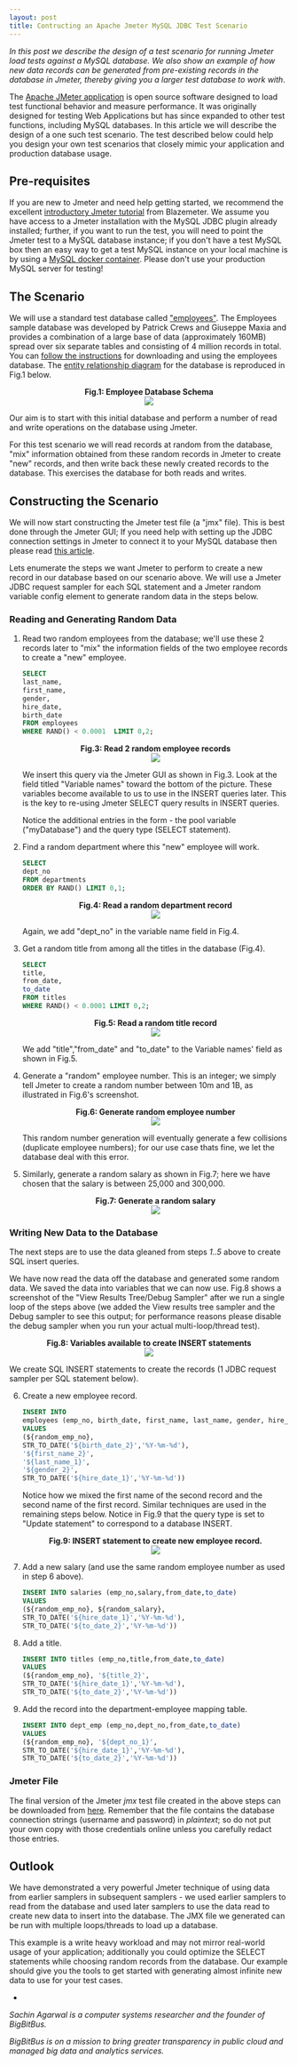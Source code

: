 ```yaml
---
layout: post
title: Contructing an Apache Jmeter MySQL JDBC Test Scenario
---
```


_In this post we describe the design of a test scenario for running Jmeter load tests against a MySQL database. We also show an example of how new data records can be generated from pre-existing records in the database in Jmeter, thereby giving you a larger test database to work with_.

The [Apache JMeter application](https://jmeter.apache.org/) is open source software designed to load test functional behavior and measure performance. It was originally designed for testing Web Applications but has since expanded to other test functions, including MySQL databases. In this article we will describe the design of a one such test scenario. The test described below could help you design your own test scenarios that closely mimic your application and production database usage.

## Pre-requisites

 If you are new to Jmeter and need help getting started, we recommend the excellent [introductory Jmeter tutorial](https://www.blazemeter.com/blog/getting-started-jmeter-basic-tutorial) from Blazemeter. We assume you have access to a Jmeter installation with the MySQL JDBC plugin already installed; further, if you want to run the test, you will need to point the Jmeter test to a MySQL database instance; if you don't have a test MySQL box then an easy way to get a test MySQL instance on your local machine is by using a [MySQL docker container](https://hub.docker.com/_/mysql/). Please don't use your production MySQL server for testing!

## The Scenario

We will use a standard test database called ["employees"](https://dev.mysql.com/doc/employee/en/). The Employees sample database was developed by Patrick Crews and Giuseppe Maxia and provides a combination of a large base of data (approximately 160MB) spread over six separate tables and consisting of 4 million records in total. You can [follow the instructions](https://github.com/datacharmer/test_db/blob/master/README.md#installation) for downloading and using the employees database. The [entity relationship diagram](https://dev.mysql.com/doc/employee/en/sakila-structure.html) for the database is reproduced in Fig.1 below.

<p align="center">
  <b>Fig.1: Employee Database Schema </b><br>
  <img src="/assets/post4/employees-schema.png">
</p>

Our aim is to start with this initial database and perform a number of read and write operations on the database using Jmeter.

For this test scenario we will read records at random from the database, "mix" information obtained from these random records in Jmeter to create "new" records, and then write back these newly created records to the database. This exercises the database for both reads and writes.

## Constructing the Scenario

We will now start constructing the Jmeter test file (a "jmx" file). This is best done through the Jmeter GUI;  If you need help with setting up the JDBC connection settings in Jmeter to connect it to your MySQL database then please read [this article](https://www.blazemeter.com/blog/mysql-database-and-jmeter-how-to-test-your-connection).

Lets enumerate the steps we want Jmeter to perform to create a new record in our database based on our scenario above. We will use a Jmeter JDBC request sampler for each SQL statement and a Jmeter random variable config element to generate random data in the steps below.

### Reading and Generating Random Data

1. 
    Read two random employees from the database; we'll use these 2 records later to "mix" the information fields of the two employee records to create a "new" employee.
    ```sql
    SELECT 
    last_name,
    first_name,
    gender,
    hire_date,
    birth_date
    FROM employees 
    WHERE RAND() < 0.0001  LIMIT 0,2;
    ```

    <p align="center">
    <b>Fig.3: Read 2 random employee records </b><br>
    <img src="/assets/post4/bigbitbus-two-random-employees.PNG">
    </p>

    We insert this query via the Jmeter GUI as shown in Fig.3. Look at the field titled "Variable names" toward the bottom of the picture. These variables become available to us to use in the INSERT queries later. This is the key to re-using Jmeter SELECT query results in INSERT queries.

    Notice the additional entries in the form - the pool variable ("myDatabase") and the query type (SELECT statement).
2. 
    Find a random department where this "new" employee will work.

    ```sql
    SELECT 
    dept_no
    FROM departments
    ORDER BY RAND() LIMIT 0,1;
    ```

    <p align="center">
    <b>Fig.4: Read a random department record </b><br>
    <img src="/assets/post4/bigbitbus-random-dept.PNG">
    </p>

    Again, we add "dept_no" in the variable name field in Fig.4.

3. 
    Get a random title from among all the titles in the database (Fig.4).

    ```sql
    SELECT
    title,
    from_date,
    to_date
    FROM titles
    WHERE RAND() < 0.0001 LIMIT 0,2;
    ```

    <p align="center">
    <b>Fig.5: Read a random title record </b><br>
    <img src="/assets/post4/bigbitbus-random-title.PNG">
    </p>

    We add "title","from_date" and "to_date" to the Variable names' field as shown in Fig.5.

4. 
    Generate a "random" employee number. This is an integer; we simply tell Jmeter to create a random number between 10m and 1B, as illustrated in Fig.6's screenshot.
    <p align="center">
    <b>Fig.6: Generate random employee number </b><br>
    <img src="/assets/post4/bigbitbus-random-employeenumber.PNG">
    </p>
    This random number generation will eventually generate a few collisions (duplicate employee numbers); for our use case thats fine, we let the database deal with this error.

5. 
    Similarly, generate a random salary as shown in Fig.7; here we have chosen that the salary is between 25,000 and 300,000.

    <p align="center">
    <b>Fig.7: Generate a random salary </b><br>
    <img src="/assets/post4/bigbitbus-random-salary.PNG">
    </p>

### Writing New Data to the Database

  The next steps are to use the data gleaned from steps _1..5_ above to create SQL insert queries.
  
  We have now read the data off the database and generated some random data. We saved the data into   variables that we can now use. Fig.8 shows a screenshot of the "View Results Tree/Debug Sampler" after we run a single loop of the steps above (we added the View results tree sampler and the Debug sampler to  see this output; for performance reasons please disable the debug sampler when you run your actual multi-loop/thread test).


  <p align="center">
  <b>Fig.8: Variables available to create INSERT statements </b><br>
  <img src="/assets/post4/bigbitbus-variables.PNG">
  </p>


We create SQL INSERT statements to create the records (1 JDBC request sampler per SQL statement below).

6. 
    Create a new employee record.

    ```sql
    INSERT INTO
    employees (emp_no, birth_date, first_name, last_name, gender, hire_date)
    VALUES 
    (${random_emp_no},
    STR_TO_DATE('${birth_date_2}','%Y-%m-%d'),
    '${first_name_2}',
    '${last_name_1}',
    '${gender_2}',
    STR_TO_DATE('${hire_date_1}','%Y-%m-%d'))
    ```

    Notice how we mixed the first name of the second record and the second name of the first record. Similar techniques are used in the remaining steps below. Notice in Fig.9 that the query type  is set to "Update statement" to correspond to a database INSERT.

    <p align="center">
    <b>Fig.9: INSERT statement to create new employee record. </b><br>
    <img src="/assets/post4/bigbitbus-insert-employee.PNG">
    </p>


7. 
    Add a new salary (and use the same random employee number as used in step 6 above).

    ```sql
    INSERT INTO salaries (emp_no,salary,from_date,to_date) 
    VALUES
    (${random_emp_no}, ${random_salary},
    STR_TO_DATE('${hire_date_1}','%Y-%m-%d'),
    STR_TO_DATE('${to_date_2}','%Y-%m-%d'))
    ```

8. 
    Add a title.

    ```sql
    INSERT INTO titles (emp_no,title,from_date,to_date) 
    VALUES
    (${random_emp_no}, '${title_2}',
    STR_TO_DATE('${hire_date_1}','%Y-%m-%d'),
    STR_TO_DATE('${to_date_2}','%Y-%m-%d'))
    ```

9. 
    Add the record  into the department-employee mapping table.

    ```sql
    INSERT INTO dept_emp (emp_no,dept_no,from_date,to_date) 
    VALUES
    (${random_emp_no}, '${dept_no_1}',
    STR_TO_DATE('${hire_date_1}','%Y-%m-%d'),
    STR_TO_DATE('${to_date_2}','%Y-%m-%d'))
    ```

### Jmeter File

The final version of the Jmeter _jmx_ test file created in the above steps can be downloaded from [here](https://github.com/bigbitbus/jmeter-formula/blob/master/jmeter/files/simpletest.jmx). Remember that the file contains the database connection strings (username and password) in _plaintext_; so do not put your own copy with those credentials online unless you carefully redact those entries.

## Outlook

We have demonstrated a very powerful Jmeter technique of using data from earlier samplers in subsequent samplers - we used earlier samplers to read from the database and used later samplers to use the data read to create new data to insert into the database. The JMX file we generated can be run with multiple loops/threads to load up a database.

This example is a write heavy workload and may not mirror real-world usage of your application; additionally you could optimize the SELECT statements while choosing random records from the database. Our example should give you the tools to get started with generating almost infinite new data to use for your test cases.

*

_Sachin Agarwal is a computer systems researcher and the founder of BigBitBus._

_BigBitBus is on a mission to bring greater transparency in public cloud and managed big data and analytics services._
